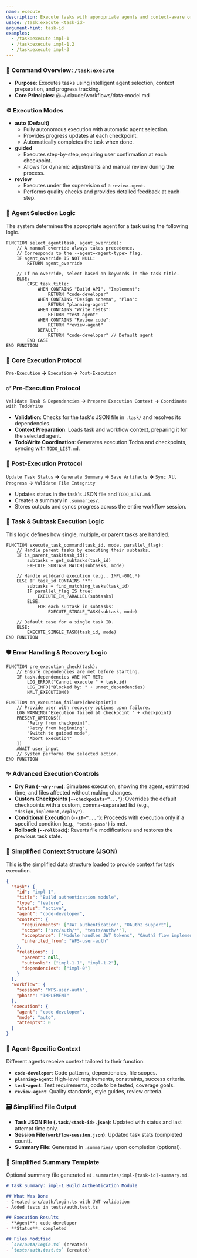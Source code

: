 ```yaml
---
name: execute
description: Execute tasks with appropriate agents and context-aware orchestration
usage: /task:execute <task-id>
argument-hint: task-id
examples:
  - /task:execute impl-1
  - /task:execute impl-1.2
  - /task:execute impl-3
---
```


### 🚀 **Command Overview: `/task:execute`**

-   **Purpose**: Executes tasks using intelligent agent selection, context preparation, and progress tracking.
-   **Core Principles**: @~/.claude/workflows/data-model.md

### ⚙️ **Execution Modes**

-   **auto (Default)**
    -   Fully autonomous execution with automatic agent selection.
    -   Provides progress updates at each checkpoint.
    -   Automatically completes the task when done.
-   **guided**
    -   Executes step-by-step, requiring user confirmation at each checkpoint.
    -   Allows for dynamic adjustments and manual review during the process.
-   **review**
    -   Executes under the supervision of a `review-agent`.
    -   Performs quality checks and provides detailed feedback at each step.

### 🤖 **Agent Selection Logic**

The system determines the appropriate agent for a task using the following logic.

```pseudo
FUNCTION select_agent(task, agent_override):
    // A manual override always takes precedence.
    // Corresponds to the --agent=<agent-type> flag.
    IF agent_override IS NOT NULL:
        RETURN agent_override

    // If no override, select based on keywords in the task title.
    ELSE:
        CASE task.title:
            WHEN CONTAINS "Build API", "Implement":
                RETURN "code-developer"
            WHEN CONTAINS "Design schema", "Plan":
                RETURN "planning-agent"
            WHEN CONTAINS "Write tests":
                RETURN "test-agent"
            WHEN CONTAINS "Review code":
                RETURN "review-agent"
            DEFAULT:
                RETURN "code-developer" // Default agent
        END CASE
END FUNCTION
```

### 🔄 **Core Execution Protocol**

`Pre-Execution` **->** `Execution` **->** `Post-Execution`

### ✅ **Pre-Execution Protocol**

`Validate Task & Dependencies` **->** `Prepare Execution Context` **->** `Coordinate with TodoWrite`

-   **Validation**: Checks for the task's JSON file in `.task/` and resolves its dependencies.
-   **Context Preparation**: Loads task and workflow context, preparing it for the selected agent.
-   **TodoWrite Coordination**: Generates execution Todos and checkpoints, syncing with `TODO_LIST.md`.

### 🏁 **Post-Execution Protocol**

`Update Task Status` **->** `Generate Summary` **->** `Save Artifacts` **->** `Sync All Progress` **->** `Validate File Integrity`

-   Updates status in the task's JSON file and `TODO_LIST.md`.
-   Creates a summary in `.summaries/`.
-   Stores outputs and syncs progress across the entire workflow session.

### 🧠 **Task & Subtask Execution Logic**

This logic defines how single, multiple, or parent tasks are handled.

```pseudo
FUNCTION execute_task_command(task_id, mode, parallel_flag):
    // Handle parent tasks by executing their subtasks.
    IF is_parent_task(task_id):
        subtasks = get_subtasks(task_id)
        EXECUTE_SUBTASK_BATCH(subtasks, mode)

    // Handle wildcard execution (e.g., IMPL-001.*)
    ELSE IF task_id CONTAINS "*":
        subtasks = find_matching_tasks(task_id)
        IF parallel_flag IS true:
            EXECUTE_IN_PARALLEL(subtasks)
        ELSE:
            FOR each subtask in subtasks:
                EXECUTE_SINGLE_TASK(subtask, mode)
  
    // Default case for a single task ID.
    ELSE:
        EXECUTE_SINGLE_TASK(task_id, mode)
END FUNCTION
```

### 🛡️ **Error Handling & Recovery Logic**

```pseudo
FUNCTION pre_execution_check(task):
    // Ensure dependencies are met before starting.
    IF task.dependencies ARE NOT MET:
        LOG_ERROR("Cannot execute " + task.id)
        LOG_INFO("Blocked by: " + unmet_dependencies)
        HALT_EXECUTION()

FUNCTION on_execution_failure(checkpoint):
    // Provide user with recovery options upon failure.
    LOG_WARNING("Execution failed at checkpoint " + checkpoint)
    PRESENT_OPTIONS([
        "Retry from checkpoint",
        "Retry from beginning",
        "Switch to guided mode",
        "Abort execution"
    ])
    AWAIT user_input
    // System performs the selected action.
END FUNCTION
```

### ✨ **Advanced Execution Controls**

-   **Dry Run (`--dry-run`)**: Simulates execution, showing the agent, estimated time, and files affected without making changes.
-   **Custom Checkpoints (`--checkpoints="..."`)**: Overrides the default checkpoints with a custom, comma-separated list (e.g., `"design,implement,deploy"`).
-   **Conditional Execution (`--if="..."`)**: Proceeds with execution only if a specified condition (e.g., `"tests-pass"`) is met.
-   **Rollback (`--rollback`)**: Reverts file modifications and restores the previous task state.

### 📄 **Simplified Context Structure (JSON)**

This is the simplified data structure loaded to provide context for task execution.

```json
{
  "task": {
    "id": "impl-1",
    "title": "Build authentication module",
    "type": "feature",
    "status": "active",
    "agent": "code-developer",
    "context": {
      "requirements": ["JWT authentication", "OAuth2 support"],
      "scope": ["src/auth/*", "tests/auth/*"],
      "acceptance": ["Module handles JWT tokens", "OAuth2 flow implemented"],
      "inherited_from": "WFS-user-auth"
    },
    "relations": {
      "parent": null,
      "subtasks": ["impl-1.1", "impl-1.2"],
      "dependencies": ["impl-0"]
    }
  },
  "workflow": {
    "session": "WFS-user-auth",
    "phase": "IMPLEMENT"
  },
  "execution": {
    "agent": "code-developer",
    "mode": "auto",
    "attempts": 0
  }
}
```

### 🎯 **Agent-Specific Context**

Different agents receive context tailored to their function:
-   **`code-developer`**: Code patterns, dependencies, file scopes.
-   **`planning-agent`**: High-level requirements, constraints, success criteria.
-   **`test-agent`**: Test requirements, code to be tested, coverage goals.
-   **`review-agent`**: Quality standards, style guides, review criteria.

### 🗃️ **Simplified File Output**

-   **Task JSON File (`.task/<task-id>.json`)**: Updated with status and last attempt time only.
-   **Session File (`workflow-session.json`)**: Updated task stats (completed count).
-   **Summary File**: Generated in `.summaries/` upon completion (optional).

### 📝 **Simplified Summary Template**

Optional summary file generated at `.summaries/impl-[task-id]-summary.md`.

```markdown
# Task Summary: impl-1 Build Authentication Module

## What Was Done
- Created src/auth/login.ts with JWT validation
- Added tests in tests/auth.test.ts

## Execution Results
- **Agent**: code-developer
- **Status**: completed

## Files Modified
- `src/auth/login.ts` (created)
- `tests/auth.test.ts` (created)
```
